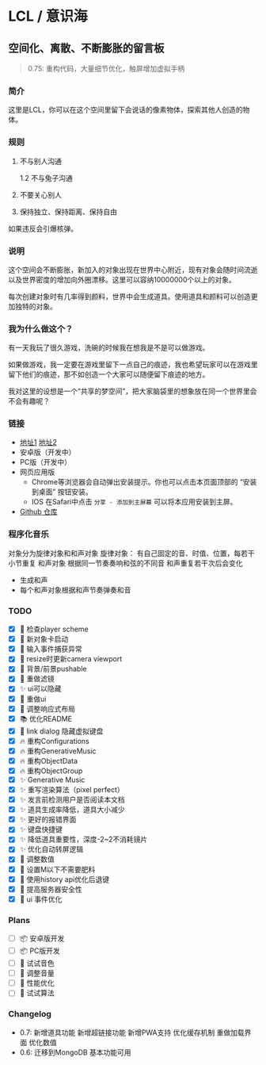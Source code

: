 # LCL / 意识海
## 空间化、离散、不断膨胀的留言板

>0.75: 重构代码，大量细节优化，触屏增加虚拟手柄
### 简介

这里是LCL，你可以在这个空间里留下会说话的像素物体，探索其他人创造的物体。

### 规则

1. 不与别人沟通

    1.2 不与兔子沟通

2. 不要关心别人

3. 保持独立、保持距离、保持自由

如果违反会引爆核弹。

### 说明

这个空间会不断膨胀，新加入的对象出现在世界中心附近，现有对象会随时间流逝以及世界密度的增加向外圈漂移。这里可以容纳10000000个以上的对象。

每次创建对象时有几率得到颜料，世界中会生成道具。使用道具和颜料可以创造更加独特的对象。

### 我为什么做这个？

有一天我玩了很久游戏，洗碗的时候我在想我是不是可以做游戏。

如果做游戏，我一定要在游戏里留下一点自己的痕迹，我也希望玩家可以在游戏里留下他们的痕迹，那不如创造一个大家可以随便留下痕迹的地方。

我对这里的设想是一个“共享的梦空间”，把大家脑袋里的想象放在同一个世界里会不会有趣呢？

### 链接

- [地址1](https://lcl.yu-me.workers.dev) [地址2](https://lcl-web.herokuapp.com)
- 安卓版（开发中）
- PC版（开发中）
- 网页应用版
  - Chrome等浏览器会自动弹出安装提示。你也可以点击本页面顶部的 “安装到桌面” 按钮安装。
  - IOS 在Safari中点击 ```分享 - 添加到主屏幕``` 可以将本应用安装到主屏。
- [Github 仓库](https://github.com/john-walks-slow/lcl)

### 程序化音乐

对象分为旋律对象和和声对象
旋律对象：
有自己固定的音、时值、位置，每若干小节重复
和声对象
根据同一节奏奏响和弦的不同音
和声重复若干次后会变化
- 生成和声
- 每个和声对象根据和声节奏弹奏和音

### TODO

- [x] :bug: 检查player scheme
- [x] :bug: 新对象卡启动
- [x] :bug: 输入事件捕获异常
- [x] :bug: resize时更新camera viewport
- [x] :bug: 背景/前景pushable
- [x] :art: 重做滤镜
- [x] :sparkles: ui可以隐藏
- [x] :art: 重做ui
- [x] :art: 调整响应式布局
- [x] :books: 优化README
- [x] :bug: link dialog 隐藏虚拟键盘
- [x] :fire: 重构Configurations
- [x] :fire: 重构GenerativeMusic
- [x] :fire: 重构ObjectData
- [x] :fire: 重构ObjectGroup
- [x] :sparkles: Generative Music
- [x] :sparkles: 重写渲染算法（pixel perfect）
- [x] :sparkles: 发言前检测用户是否阅读本文档
- [x] :sparkles: 道具生成率降低，道具大小减少
- [x] :sparkles: 更好的报错界面
- [x] :sparkles: 键盘快捷键 
- [x] :sparkles: 降低道具重要性，深度-2~2不消耗镜片
- [x] :sparkles: 优化自动转屏逻辑
- [x] :wrench: 调整数值
- [x] :wrench: 设置M以下不需要肥料
- [x] :wrench: 使用history api优化后退键
- [x] :wrench: 提高服务器安全性
- [x] :wrench: ui 事件优化

### Plans

- [ ] :package: 安卓版开发
- [ ] :package: PC版开发
- [ ] :musical_note: 试试音色
- [ ] :musical_note: 调整音量
- [ ] :musical_note: 性能优化
- [ ] :musical_note: 试试算法
### Changelog
- 0.7: 新增道具功能 新增超链接功能 新增PWA支持 优化缓存机制 重做加载界面 优化数值 
- 0.6: 迁移到MongoDB 基本功能可用
